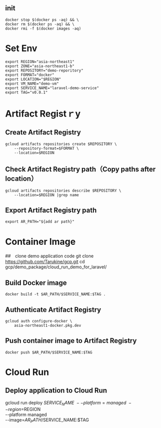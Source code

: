 ## init
    docker stop $(docker ps -aq) && \
    docker rm $(docker ps -aq) && \
    docker rmi -f $(docker images -aq)

# Set Env
    export REGION="asia-northeast1"
    export ZONE="asia-northeast1-b"
    export REPOSITORY="demo-reporitory"
    export FORMAT="docker"
    export LOCATION="$REGION"
    export VM_NAME="demo-vm"
    export SERVICE_NAME="laravel-demo-service"
    export TAG="v0.0.1"


# Artifact Registｒy
## Create Artifact Registry
    gcloud artifacts repositories create $REPOSITORY \
        --repository-format=$FORMAT \
        --location=$REGION
## Check Artifact Registry path（Copy paths after location）
    gcloud artifacts repositories describe $REPOSITORY \
        --location=$REGION |grep name
## Export Artifact Registry path 
    export AR_PATH="${add ar path}"


<!-- # GCE
## Create GCE 
    gcloud compute instances create $VM_NAME \
    --zone=$ZONE \
    --machine-type=e2-micro \
    --image=projects/ubuntu-os-cloud/global/images/ubuntu-1804-bionic-v20220610
## SSH GCE
    gcloud compute ssh $VM_NAME \
        --zone $ZONE
## Install Docker 
### Update apt package
    sudo apt update
### Install Package
    sudo apt install -y \
        apt-transport-https \
        ca-certificates \
        curl \
        gnupg-agent \
        software-properties-common
### Install the official Docker GPG public key
    curl -fsSL https://download.docker.com/linux/ubuntu/gpg | sudo apt-key add -
### Add repository (stable)
    sudo add-apt-repository \
        "deb [arch=amd64] https://download.docker.com/linux/ubuntu \
        $(lsb_release -cs) \
        stable"
### Update apt package
    sudo apt update
### Install the latest version
    sudo apt-get install -y docker-ce docker-ce-cli containerd.io -->


# Container Image
##　clone demo application code
    git clone https://github.com/Tarukine/gcp.git
    cd gcp/demo_package/cloud_run_demo_for_laravel/
## Build Docker image
    docker build -t $AR_PATH/$SERVICE_NAME:$TAG .
## Authenticate Artifact Registry
    gcloud auth configure-docker \
        asia-northeast1-docker.pkg.dev
## Push container image to Artifact Registry 
    docker push $AR_PATH/$SERVICE_NAME:$TAG

# Cloud Run 
## Deploy application to Cloud Run
gcloud run deploy $SERVICE_NAME \
             --platform=managed \
             --region=$REGION \
             --platform managed \
             --image=$AR_PATH/$SERVICE_NAME:$TAG

